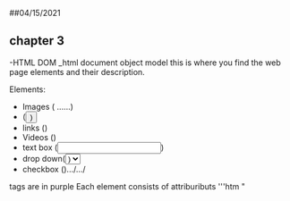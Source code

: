 ##04/15/2021
## chapter 3

-HTML DOM _html document object model
 this is where you find the web page elements and their description.

Elements:
- Images ( <img>......</img>)
-  (<button>)
- links (<a>)
- Videos (<vidio>)
- text box (<input>)
- drop down(<select> <option>)
- checkbox ()...</option>/...</option>/

tags are in purple
Each element consists of attribuributs
'''htm
"




